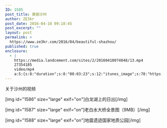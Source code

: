 ```yaml
---
ID: 1585
post_title: 美丽沙州
author: ZE3kr
post_date: 2016-04-18 09:18:45
post_excerpt: ""
layout: post
permalink: >
  https://www.ze3kr.com/2016/04/beautiful-shazhou/
published: true
enclosure:
  - |
    https://media.landcement.com/sites/2/20160418074048/13.mp4
    27354185
    video/mp4
    a:5:{s:8:"duration";s:8:"00:03:23";s:12:"itunes_image";s:78:"https://media.landcement.com/sites/2/20160418091421/shazhou-video-1200x675.jpg";s:5:"image";s:78:"https://media.landcement.com/sites/2/20160418091421/shazhou-video-1200x675.jpg";s:8:"webm_src";s:59:"https://media.landcement.com/sites/2/20160418074051/13.webm";s:11:"webm_length";d:26836646;}
---
```

关于沙州的视频

<!--more-->

[img id="1586" size="large" exif="on"]白龙湖上的日出[/img]

[img id="1587" size="large" exif="on"]老白水大桥全景图（9MB）[/img]

[img id="1588" size="large" exif="on"]地震遗迹国家地质公园[/img]